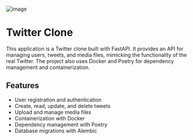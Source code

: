 ![image](./static/favicon.ico)

# Twitter Clone

This application is a Twitter clone built with FastAPI. It provides an API for managing users, tweets, and media files, mimicking the functionality of the real Twitter. The project also uses Docker and Poetry for dependency management and containerization.

## Features

- User registration and authentication
- Create, read, update, and delete tweets
- Upload and manage media files
- Containerization with Docker
- Dependency management with Poetry
- Database migrations with Alembic